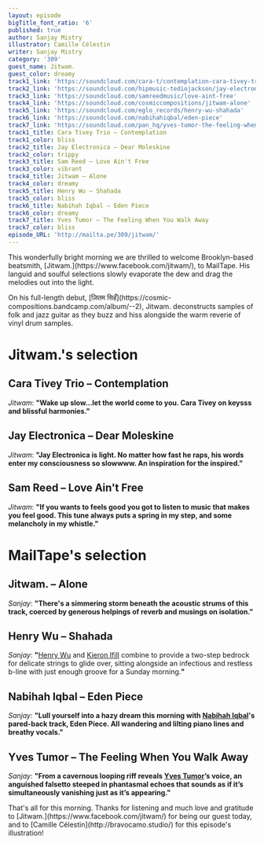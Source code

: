 ```yaml
---
layout: episode
bigTitle_font_ratio: '6'
published: true
author: Sanjay Mistry
illustrator: Camille Célestin
writer: Sanjay Mistry
category: '309'
guest_name: Jitwam.
guest_color: dreamy
track1_link: 'https://soundcloud.com/cara-t/contemplation-cara-tivey-trio'
track2_link: 'https://soundcloud.com/hipmusic-tediojackson/jay-electronica-dear-moleskine'
track3_link: 'https://soundcloud.com/samreedmusic/love-aint-free'
track4_link: 'https://soundcloud.com/cosmiccompositions/jitwam-alone'
track5_link: 'https://soundcloud.com/eglo_records/henry-wu-shahada'
track6_link: 'https://soundcloud.com/nabihahiqbal/eden-piece'
track7_link: 'https://soundcloud.com/pan_hq/yves-tumor-the-feeling-when-you-walk-away-pan-73'
track1_title: Cara Tivey Trio – Contemplation
track1_color: bliss
track2_title: Jay Electronica – Dear Moleskine
track2_color: trippy
track3_title: Sam Reed – Love Ain't Free
track3_color: vibrant
track4_title: Jitwam – Alone
track4_color: dreamy
track5_title: Henry Wu – Shahada
track5_color: bliss
track6_title: Nabihah Iqbal – Eden Piece
track6_color: dreamy
track7_title: Yves Tumor – The Feeling When You Walk Away
track7_color: bliss
episode_URL: 'http://mailta.pe/309/jitwam/'
---
```

<p id="introduction">This wonderfully bright morning we are thrilled to welcome Brooklyn-based beatsmith, [Jitwam.](https://www.facebook.com/jitwam/), to MailTape. His languid and soulful selections slowly evaporate the dew and drag the melodies out into the light.</p>
<p>On his full-length debut, [ज़ितम सिहँ](https://cosmic-compositions.bandcamp.com/album/--2), Jitwam. deconstructs samples of folk and jazz guitar as they buzz and hiss alongside the warm reverie of vinyl drum samples.</p>


# Jitwam.'s selection


## Cara Tivey Trio – Contemplation
_Jitwam_: **"**Wake up slow...let the world come to you. Cara Tivey on keysss and blissful harmonies.**"**

## Jay Electronica – Dear Moleskine
_Jitwam_: **"**Jay Electronica is light. No matter how fast he raps, his words enter my consciousness so slowwww. An inspiration for the inspired.**"**

## Sam Reed – Love Ain't Free
_Jitwam_: **"**If you wants to feels good you got to listen to music that makes you feel good. This tune always puts a spring in my step, and some melancholy in my whistle.**"**


# MailTape's selection

## Jitwam. – Alone
_Sanjay_: **"**There's a simmering storm beneath the acoustic strums of this track, coerced by generous helpings of reverb and musings on isolation.**"**

## Henry Wu – Shahada
_Sanjay_: **"**[Henry Wu](http://www.smarturl.it/kw-thereturn) and [Kieron Ifill](http://blog.nutriot.com/tag/kieron-ifill) combine to provide a two-step bedrock for delicate strings to glide over, sitting alongside an infectious and restless b-line with just enough groove for a Sunday morning.**"**

## Nabihah Iqbal – Eden Piece
_Sanjay_: **"**Lull yourself into a hazy dream this morning with [Nabihah Iqbal](https://nabihahiqbal.bandcamp.com/)'s pared-back track, Eden Piece. All wandering and lilting piano lines and breathy vocals.**"**

## Yves Tumor – The Feeling When You Walk Away
_Sanjay_: **"**From a cavernous looping riff reveals [Yves Tumor](https://soundcloud.com/yvestumor/)’s voice, an anguished falsetto steeped in phantasmal echoes that sounds as if it’s simultaneously vanishing just as it’s appearing.**"**

<p id="outroduction">That's all for this morning. Thanks for listening and much love and gratitude to [Jitwam.](https://www.facebook.com/jitwam/) for being our guest today, and to [Camille Célestin](http://bravocamo.studio/) for this episode's illustration!</p>
